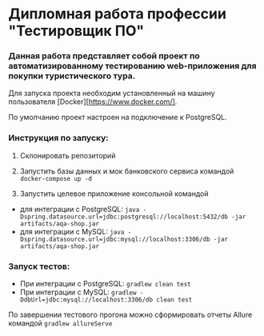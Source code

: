 # Дипломная работа профессии "Тестировщик ПО"

### Данная работа представляет собой проект по автоматизированному тестированию web-приложения для покупки туристического тура.

Для запуска проекта необходим установленный на машину пользователя [Docker][https://www.docker.com/].

По умолчанию проект настроен на подключение к PostgreSQL.

### **Инструкция по запуску:**

 1. Склонировать репозиторий

 2. Запустить базы данных и мок банковского сервиса командой `docker-compose up -d`
    
 3. Запустить целевое приложение консольной командой

- для интеграции с PostgreSQL: 
  `java -Dspring.datasource.url=jdbc:postgresql://localhost:5432/db -jar artifacts/aqa-shop.jar`
- для интеграции с MySQL: 
  `java -Dspring.datasource.url=jdbc:mysql://localhost:3306/db -jar artifacts/aqa-shop.jar`

### **Запуск тестов:**

- При интеграции с PostgreSQL: `gradlew clean test`
- При интеграции с MySQL: `gradlew -DdbUrl=jdbc:mysql://localhost:3306/db clean test`

По завершении тестового прогона можно сформировать отчеты Allure командой `gradlew allureServe`


  



